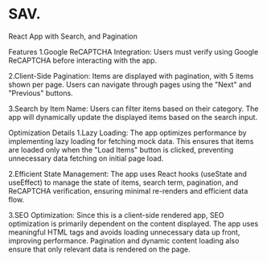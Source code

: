 # SAV.
React App with Search, and Pagination

Features
1.Google ReCAPTCHA Integration:
Users must verify using Google ReCAPTCHA before interacting with the app.

2.Client-Side Pagination:
Items are displayed with pagination, with 5 items shown per page. Users can navigate through pages using the "Next" and "Previous" buttons.

3.Search by Item Name:
Users can filter items based on their category. The app will dynamically update the displayed items based on the search input.

Optimization Details
1.Lazy Loading:
The app optimizes performance by implementing lazy loading for fetching mock data. This ensures that items are loaded only when the "Load Items" button is clicked, preventing unnecessary data fetching on initial page load.

2.Efficient State Management:
The app uses React hooks (useState and useEffect) to manage the state of items, search term, pagination, and ReCAPTCHA verification, ensuring minimal re-renders and efficient data flow.

3.SEO Optimization:
Since this is a client-side rendered app, SEO optimization is primarily dependent on the content displayed. The app uses meaningful HTML tags and avoids loading unnecessary data up front, improving performance. Pagination and dynamic content loading also ensure that only relevant data is rendered on the page.
